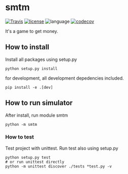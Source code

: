 # smtm
[![Travis](https://travis-ci.org/msaltnet/smtm.svg?branch=master&style=flat-square&colorB=green)](https://travis-ci.org/msaltnet/smtm)
[![license](https://img.shields.io/github/license/msaltnet/smtm.svg?style=flat-square)](https://github.com/msaltnet/smtm/blob/master/LICENSE)
![language](https://img.shields.io/github/languages/top/msaltnet/smtm.svg?style=flat-square&colorB=green)
[![codecov](https://codecov.io/gh/msaltnet/smtm/branch/master/graph/badge.svg?token=USXTX7MG70)](https://codecov.io/gh/msaltnet/smtm)

It's a game to get money.

## How to install
Install all packages using setup.py

```
python setup.py install
```

for development, all development depedencies included.

```
pip install -e .[dev]
```

## How to run simulator
After install, run module smtm

```
python -m smtm
```

### How to test
Test project with unittest. Run test also using setup.py

```
python setup.py test
# or run unittest directly
python -m unittest discover ./tests *test.py -v
```